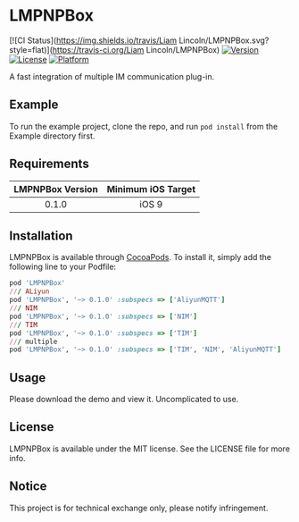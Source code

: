 # LMPNPBox

[![CI Status](https://img.shields.io/travis/Liam Lincoln/LMPNPBox.svg?style=flat)](https://travis-ci.org/Liam Lincoln/LMPNPBox)
[![Version](https://img.shields.io/cocoapods/v/LMPNPBox.svg?style=flat)](https://cocoapods.org/pods/LMPNPBox)
[![License](https://img.shields.io/cocoapods/l/LMPNPBox.svg?style=flat)](https://cocoapods.org/pods/LMPNPBox)
[![Platform](https://img.shields.io/cocoapods/p/LMPNPBox.svg?style=flat)](https://cocoapods.org/pods/LMPNPBox)

A fast integration of multiple IM communication plug-in.

## Example

To run the example project, clone the repo, and run `pod install` from the Example directory first.

## Requirements

| LMPNPBox Version | Minimum iOS Target   | 
|:--------------------:|:--------------------:|
| 0.1.0 | iOS 9 | 

## Installation

LMPNPBox is available through [CocoaPods](https://cocoapods.org). To install
it, simply add the following line to your Podfile:

```ruby
pod 'LMPNPBox'
/// ALiyun
pod 'LMPNPBox', '~> 0.1.0' :subspecs => ['AliyunMQTT']
/// NIM
pod 'LMPNPBox', '~> 0.1.0' :subspecs => ['NIM']
/// TIM
pod 'LMPNPBox', '~> 0.1.0' :subspecs => ['TIM']
/// multiple
pod 'LMPNPBox', '~> 0.1.0' :subspecs => ['TIM', 'NIM', 'AliyunMQTT']
```
## Usage
Please download the demo and view it. Uncomplicated to use.

## License

LMPNPBox is available under the MIT license. See the LICENSE file for more info.

## Notice

This project is for technical exchange only, please notify infringement.